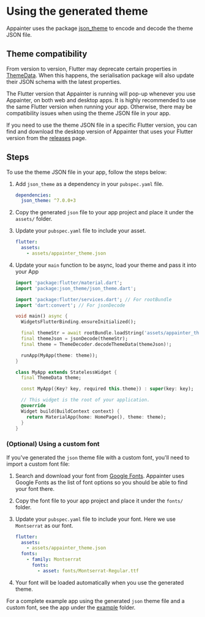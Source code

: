 # Using the generated theme

Appainter uses the package [json_theme](https://pub.dev/packages/json_theme) to encode and decode the theme JSON file.

## Theme compatibility

From version to version, Flutter may deprecate certain properties in [ThemeData](https://api.flutter.dev/flutter/material/ThemeData-class.html). When this happens, the serialisation package will also update their JSON schema with the latest properties.

The Flutter version that Appainter is running will pop-up whenever you use Appainter, on both web and desktop apps. It is highly recommended to use the same Flutter version when running your app. Otherwise, there may be compatibility issues when using the theme JSON file in your app.

If you need to use the theme JSON file in a specific Flutter version, you can find and download the desktop version of Appainter that uses your Flutter version from the [releases](https://github.com/zeshuaro/appainter/releases) page.

## Steps

To use the theme JSON file in your app, follow the steps below:

1. Add `json_theme` as a dependency in your `pubspec.yaml` file.

    ```yml
    dependencies:
      json_theme: ^7.0.0+3
    ```

2. Copy the generated `json` file to your app project and place it under the `assets/` folder.
   
3. Update your `pubspec.yaml` file to include your asset.

    ```yml
    flutter:
      assets:
        - assets/appainter_theme.json
    ```

4. Update your `main` function to be async, load your theme and pass it into your App

   ```dart
   import 'package:flutter/material.dart';
   import 'package:json_theme/json_theme.dart';

   import 'package:flutter/services.dart'; // For rootBundle
   import 'dart:convert'; // For jsonDecode

   void main() async {
     WidgetsFlutterBinding.ensureInitialized();

     final themeStr = await rootBundle.loadString('assets/appainter_theme.json');
     final themeJson = jsonDecode(themeStr);
     final theme = ThemeDecoder.decodeThemeData(themeJson)!;

     runApp(MyApp(theme: theme));
   }

   class MyApp extends StatelessWidget {
     final ThemeData theme;

     const MyApp({Key? key, required this.theme}) : super(key: key);

     // This widget is the root of your application.
     @override
     Widget build(BuildContext context) {
       return MaterialApp(home: HomePage(), theme: theme);
     }
   }
   ```

### (Optional) Using a custom font

If you've generated the `json` theme file with a custom font, you'll need to import a custom font file:

1. Search and download your font from [Google Fonts](https://fonts.google.com/). Appainter uses Google Fonts as the list of font options so you should be able to find your font there.
   
2. Copy the font file to your app project and place it under the `fonts/` folder.
   
3. Update your `pubspec.yaml` file to include your font. Here we use `Montserrat` as our font.

    ```yml
    flutter:
      assets:
        - assets/appainter_theme.json
      fonts:
        - family: Montserrat
          fonts:
            - asset: fonts/Montserrat-Regular.ttf
    ```

4. Your font will be loaded automatically when you use the generated theme.

For a complete example app using the generated `json` theme file and a custom font, see the app under the [example](https://github.com/zeshuaro/appainter/tree/main/example) folder.
